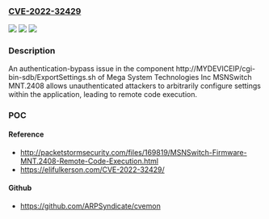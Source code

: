 ### [CVE-2022-32429](https://cve.mitre.org/cgi-bin/cvename.cgi?name=CVE-2022-32429)
![](https://img.shields.io/static/v1?label=Product&message=n%2Fa&color=blue)
![](https://img.shields.io/static/v1?label=Version&message=n%2Fa&color=blue)
![](https://img.shields.io/static/v1?label=Vulnerability&message=n%2Fa&color=brighgreen)

### Description

An authentication-bypass issue in the component http://MYDEVICEIP/cgi-bin-sdb/ExportSettings.sh of Mega System Technologies Inc MSNSwitch MNT.2408 allows unauthenticated attackers to arbitrarily configure settings within the application, leading to remote code execution.

### POC

#### Reference
- http://packetstormsecurity.com/files/169819/MSNSwitch-Firmware-MNT.2408-Remote-Code-Execution.html
- https://elifulkerson.com/CVE-2022-32429/

#### Github
- https://github.com/ARPSyndicate/cvemon

